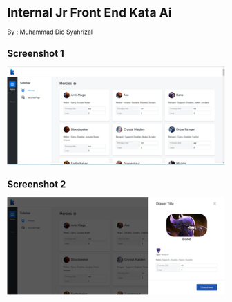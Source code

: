 # Internal Jr Front End Kata Ai

By : Muhammad Dio Syahrizal

## Screenshot 1

![Screenshot 1](./screenshot/sc1.png)

## Screenshot 2

![Screenshot 2](./screenshot/sc2.png)

